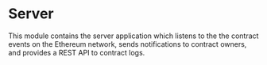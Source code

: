# Server

This module contains the server application which listens
to the the contract events on the Ethereum network, 
sends notifications to contract owners, and provides a REST
API to contract logs.